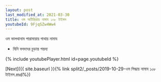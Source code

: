 ```yaml
---
layout: post
last_modified_at: 2021-03-30
title: ওম অতীন্দ্রিয়ায় নামায ১০৮ টাইমস
youtubeId: 9FjqSZw4Ww4
---
```

 
 
 ওম ভালথানাম পারামায়ায় গাথায় নামায  
 
 -  যিনি ভক্তদের চূড়ান্ত গন্তব্য 
 
  
 
  
 
 
 
 
 
 


{% include youtubePlayer.html id=page.youtubeId %}
 
[Next]({{ site.baseurl }}{% link  split2/_posts/2019-10-29-ওম সিদ্ধায় নামায ১০৮ টাইমস.md%})
 
